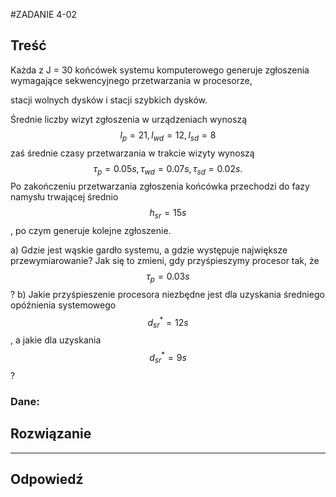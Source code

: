 #ZADANIE 4-02

## Treść

Każda z J = 30 końcówek systemu komputerowego generuje zgłoszenia wymagające sekwencyjnego przetwarzania w procesorze, 

stacji wolnych dysków i stacji szybkich dysków.

Średnie liczby wizyt zgłoszenia w urządzeniach wynoszą $$ l_p = 21, l_{wd} = 12, l_{sd} = 8 $$
zaś średnie czasy przetwarzania w trakcie wizyty wynoszą $$ \tau_{p} = 0.05 s, \tau_{wd} = 0.07 s, \tau_{sd} = 0.02 s. $$
Po zakończeniu przetwarzania zgłoszenia końcówka przechodzi do fazy namysłu trwającej średnio $$ h_{sr} = 15 s $$, po czym generuje kolejne zgłoszenie.

a) Gdzie jest wąskie gardło systemu, a gdzie występuje największe przewymiarowanie? Jak się to zmieni, gdy przyśpieszymy procesor tak, że $$ \tau_p = 0.03 s $$ ?
b) Jakie przyśpieszenie procesora niezbędne jest dla uzyskania średniego opóźnienia systemowego $$ d^{*}_{sr} = 12 s $$, a jakie dla uzyskania $$ d^{*}_{sr} = 9 s $$ ?

### Dane:

## Rozwiązanie

----
## Odpowiedź

